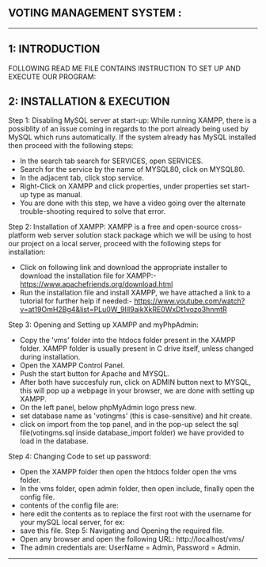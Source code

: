 VOTING MANAGEMENT SYSTEM :
----------------------------------------------------------------------------------
----------------
1: INTRODUCTION
----------------
FOLLOWING READ ME FILE CONTAINS INSTRUCTION TO SET UP AND EXECUTE OUR PROGRAM:

2: INSTALLATION & EXECUTION
----------------------------

Step 1: Disabling MySQL server at start-up:
While running XAMPP, there is a possiblity of an issue coming in regards to the port already being used by MySQL which runs automatically. If the system already has MySQL installed then proceed with the following steps:
- In the search tab search for SERVICES, open SERVICES.
- Search for the service by the name of MYSQL80, click on MYSQL80.
- In the adjacent tab, click stop service.
- Right-Click on XAMPP and click properties, under properties set start-up type as manual.
- You are done with this step, we have a video going over the alternate trouble-shooting required to solve that error.

Step 2: Installation of XAMPP:
XAMPP is a free and open-source cross-platform web server solution stack package which we will be using to host our project on a local server, proceed with the following steps for installation:
- Click on following link and download the appropriate installer to download the installation file for XAMPP:- https://www.apachefriends.org/download.html
- Run the installation file and install XAMPP, we have attached a link to a tutorial for further help if needed:- https://www.youtube.com/watch?v=at19OmH2Bg4&list=PLu0W_9lII9aikXkRE0WxDt1vozo3hnmtR

Step 3: Opening and Setting up XAMPP and myPhpAdmin:
- Copy the 'vms' folder into the htdocs folder present in the XAMPP folder. XAMPP folder is usually present in C drive itself, unless changed during installation.
- Open the XAMPP Control Panel.
- Push the start button for Apache and MYSQL.
- After both have succesfuly run, click on ADMIN button next to MYSQL, this will pop up a webpage in your browser, we are done with setting up XAMPP.
- On the left panel, below phpMyAdmin logo press new.
- set database name as 'votingms' (this is case-sensitive) and hit create.
- click on import from the top panel, and in the pop-up select the sql file(votingms.sql inside database_import folder) we have provided to load in the database.

Step 4: Changing Code to set up password:
- Open the XAMPP folder then open the htdocs folder open the vms folder.
- In the vms folder, open admin folder, then open include, finally open the config file.
- contents of the config file are:
	<?php
	$db=mysqli_connect("localhost","root","","votingms") or die("Could Not Connect");
	?>
- here edit the contents as to replace the first root with the username for your mySQL local server, for ex:
	<?php
	$db=mysqli_connect("localhost","username","","votingms") or die("Could Not Connect");
	?>
- save this file.
Step 5: Navigating and Opening the required file.
- Open any browser and open the following URL: http://localhost/vms/
- The admin credentials are: UserName = Admin, Password = Admin.

----------------------------------------------------------------------------------
